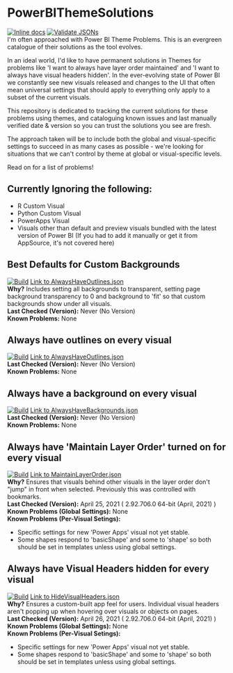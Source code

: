 # PowerBIThemeSolutions
[![Inline docs](http://inch-ci.org/github/MattRudy/PowerBIThemeSolutions.svg?branch=main&style=shields)](http://inch-ci.org/github/MattRudy/PowerBIThemeSolutions)
[![Validate JSONs](https://github.com/MattRudy/PowerBIThemeSolutions/actions/workflows/tests.yml/badge.svg?branch=main)](https://github.com/MattRudy/PowerBIThemeSolutions/actions/workflows/tests.yml)
<br>I'm often approached with Power BI Theme Problems. This is an evergreen catalogue of their solutions as the tool evolves.

In an ideal world, I'd like to have permanent solutions in Themes for problems like 'I want to always have layer order maintained' and 'I want to always have visual headers hidden'. In the ever-evolving state of Power BI we constantly see new visuals released and changes to the UI that often mean universal settings that should apply to everything only apply to a subset of the current visuals.

This repository is dedicated to tracking the current solutions for these problems using themes, and cataloguing known issues and last manually verified date & version so you can trust the solutions you see are fresh.

The approach taken will be to include both the global and visual-specific settings to succeed in as many cases as possible - we're looking for situations that we can't control by theme at global or visual-specific levels.

Read on for a list of problems!

## Currently Ignoring the following:
* R Custom Visual
* Python Custom Visual
* PowerApps Visual
* Visuals other than default and preview visuals bundled with the latest version of Power BI (If you had to add it manually or get it from AppSource, it's not covered here)

## Best Defaults for Custom Backgrounds
[![Build](https://img.shields.io/badge/Build-Unverified-yellow.svg)](https://github.com/MattRudy/PowerBIThemeSolutions/edit/main/README.md) [Link to AlwaysHaveOutlines.json](https://github.com/MattRudy/PowerBIThemeSolutions/blob/main/src/AlwaysHaveOutlines.json)
<br>**Why?** Includes setting all backgrounds to transparent, setting page background transparency to 0 and background to 'fit' so that custom backgrounds show under all visuals.
<br>**Last Checked (Version):** Never (No Version)
<br>**Known Problems:** None

## Always have outlines on every visual
[![Build](https://img.shields.io/badge/Build-Unverified-yellow.svg)](https://github.com/MattRudy/PowerBIThemeSolutions/edit/main/README.md) [Link to AlwaysHaveOutlines.json](https://github.com/MattRudy/PowerBIThemeSolutions/blob/main/src/AlwaysHaveOutlines.json)
<br>**Last Checked (Version):** Never (No Version)
<br>**Known Problems:** None

## Always have a background on every visual
[![Build](https://img.shields.io/badge/Build-Unverified-yellow.svg)](https://github.com/MattRudy/PowerBIThemeSolutions/edit/main/README.md) [Link to AlwaysHaveBackgrounds.json](https://github.com/MattRudy/PowerBIThemeSolutions/blob/main/src/AlwaysHaveBackgrounds.json)
<br>**Last Checked (Version):** Never (No Version)
<br>**Known Problems:** None

## Always have 'Maintain Layer Order' turned on for every visual
[![Build](https://img.shields.io/badge/Build-Verified-brightgreen.svg)](https://github.com/MattRudy/PowerBIThemeSolutions/blob/main/src/MaintainLayerOrder.json) [Link to MaintainLayerOrder.json](https://github.com/MattRudy/PowerBIThemeSolutions/blob/main/src/MaintainLayerOrder.json)
<br>**Why?** Ensures that visuals behind other visuals in the layer order don't "jump" in front when selected. Previously this was controlled with bookmarks.
<br>**Last Checked (Version):** April 25, 2021 ( 2.92.706.0 64-bit (April, 2021) )
<br>**Known Problems (Global Settings):** None
<br>**Known Problems (Per-Visual Setings):**
* Specific settings for new 'Power Apps' visual not yet stable.
* Some shapes respond to 'basicShape' and some to 'shape' so both should be set in templates unless using global settings.

## Always have Visual Headers hidden for every visual
[![Build](https://img.shields.io/badge/Build-Verified-brightgreen.svg)](https://github.com/MattRudy/PowerBIThemeSolutions/blob/main/src/HideVisualHeaders.json) [Link to HideVisualHeaders.json](https://github.com/MattRudy/PowerBIThemeSolutions/blob/main/src/HideVisualHeaders.json)
<br>**Why?** Ensures a custom-built app feel for users. Individual visual headers aren't popping up when hovering over visuals or objects on pages.
<br>**Last Checked (Version):** April 26, 2021 ( 2.92.706.0 64-bit (April, 2021) )
<br>**Known Problems (Global Settings):** None
<br>**Known Problems (Per-Visual Setings):**
* Specific settings for new 'Power Apps' visual not yet stable.
* Some shapes respond to 'basicShape' and some to 'shape' so both should be set in templates unless using global settings.
